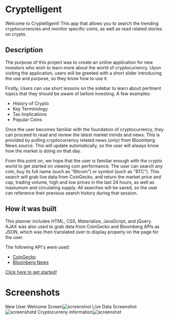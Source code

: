 # Cryptelligent

Welcome to Cryptelligent! This app that allows you to search the trending
cryptocurrencies and monitor specific coins, as well as read related stories on crypto.

## Description
The purpose of this project was to create an online application for new investors who wish to learn more about the world of cryptocurrency. Upon visiting the application, users will be greeted with a short slider introducing the use and purpose, so they know how to use it.

Firstly, Users can use short lessons on the sidebar to learn about pertinent topics that they should be aware of before investing. A few examples:
* History of Crypto
* Key Terminology
* Tax Implications
* Popular Coins

Once the user becomes familiar with the foundation of cryptocurrency, they can proceed to read and review the latest market trends and news. This is provided by pulling cryptocurrency related news (only) from Bloomberg News source. This will update automatically, so the user will always know how the market is doing on that day.

From this point on, we hope that the user is familiar enough with the crypto world to get started on viewing coin performance. The user can search any coin, buy its full name (such as "Bitcoin") or symbol (such as "BTC"). This search will grab live data from CoinGecko, and return the market price and cap, trading volume, high and low prices in the last 24 hours, as well as maxiumum and circulating supply. All searches will be saved, so the user can reference their previous search history during that session. 

## How it was built 

This planner includes HTML, CSS, Materialize, JavaScript, and jQuery. AJAX was also used to grab data from CoinGecko and Bloomberg APIs as JSON, which was then translated over to display properly on the page for the user. 

The following API's were used:
* [CoinGecko](https://www.coingecko.com/api/documentations/v3)
* [Bloomberg News](https://www.bloomberg.com/professional/support/api-library/)


[Click here to get started!](https://eroux13.github.io/Cryptelligent/)

# Screenshots
New User Welcome Screen![screenshot](https://github.com/eroux13/Cryptelligent/blob/main/images/home_ss)
Live Data Screenshot![screenshotd](https://github.com/eroux13/Cryptelligent/blob/main/images/data_ss)
Cryptocurreny information![screenshot](https://github.com/eroux13/Cryptelligent/blob/main/images/info_ss)
